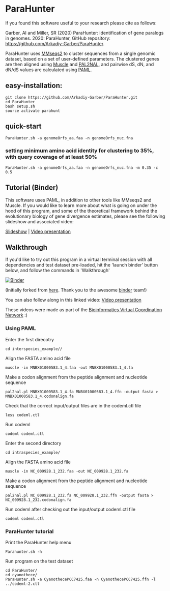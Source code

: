 # ParaHunter
If you found this software useful to your research please cite as follows:

Garber, AI and Miller, SR (2020) ParaHunter: identification of gene paralogs in genomes. 2020: ParaHunter, GitHub repository: https://github.com/Arkadiy-Garber/ParaHunter.

ParaHunter uses [MMseqs2](https://www.nature.com/articles/nbt.3988) to cluster sequences from a single genomic dataset, based on a set of user-defined parameters. The clustered genes are then aligned using [Muscle](https://www.ncbi.nlm.nih.gov/pmc/articles/PMC390337/) and [PAL2NAL](https://www.ncbi.nlm.nih.gov/pmc/articles/PMC1538804/), and pairwise dS, dN, and dN/dS values are calculated using [PAML](https://pubmed.ncbi.nlm.nih.gov/17483113/).

## easy-installation:
  
    git clone https://github.com/Arkadiy-Garber/ParaHunter.git
    cd ParaHunter
    bash setup.sh
    source activate parahunt

## quick-start

    ParaHunter.sh -a genomeOrfs_aa.faa -n genomeOrfs_nuc.fna

### setting minimum amino acid identity for clustering to 35%, with query coverage of at least 50%

    ParaHunter.sh -a genomeOrfs_aa.faa -n genomeOrfs_nuc.fna -m 0.35 -c 0.5


## Tutorial (Binder)

This software uses PAML, in addition to other tools like MMseqs2 and Muscle. If you would like to learn more about what is going on under the hood of this program, and some of the theoretical framework behind the evolutionary biology of gene divergence estimates, please see the following slideshow and associated video:

[Slideshow](https://github.com/biovcnet/topic-pop-gen-and-comparative-genomics/blob/master/Lesson-1/Comparative-Genomics-Lesson-1.pdf) | [Video presentation](https://www.youtube.com/watch?v=NtFuHFp0xB4)


## Walkthrough

If you'd like to try out this program in a virtual terminal session with all dependencies and test dataset pre-loaded, hit the 'launch binder' button below, and follow the commands in 'Walkthrough'

[![Binder](https://mybinder.org/badge_logo.svg)](https://gesis.mybinder.org/binder/v2/gh/biovcnet/bvcn-binder-paml/master?urlpath=lab)

(Initially forked from [here](https://github.com/binder-examples/conda). Thank you to the awesome [binder](https://mybinder.org/) team!)

You can also follow along in this linked video:
[Video presentation](https://www.youtube.com/watch?v=stjJHfQ51sA&t=1179s)


These videos were made as part of the [Bioinformatics Virtual Coordination Network](https://biovcnet.github.io/) :)

### Using PAML

Enter the first direcotry

    cd interspecies_example//

Align the FASTA amino acid file

    muscle -in MNBX01000583.1_4.faa -out MNBX01000583.1_4.fa

Make a codon alignment from the peptide alignment and nucleotide sequence

    pal2nal.pl MNBX01000583.1_4.fa MNBX01000583.1_4.ffn -output fasta > MNBX01000583.1_4.codonalign.fa

Check that the correct input/output files are in the codeml.ctl file

    less codeml.ctl

Run codeml

    codeml codeml.ctl

Enter the second directory

    cd intraspecies_example/

Align the FASTA amino acid file

    muscle -in NC_009928.1_232.faa -out NC_009928.1_232.fa

Make a codon alignment from the peptide alignment and nucleotide sequence

    pal2nal.pl NC_009928.1_232.fa NC_009928.1_232.ffn -output fasta > NC_009928.1_232.codonalign.fa

Run codeml after checking out the input/output codeml.ctl file

    codeml codeml.ctl


### ParaHunter tutorial

Print the ParaHunter help menu

    Parahunter.sh -h

Run program on the test dataset

    cd ParaHunter/
    cd cyanothece/
    ParaHunter.sh -a CyanothecePCC7425.faa -n CyanothecePCC7425.ffn -l ../codeml-2.ctl

